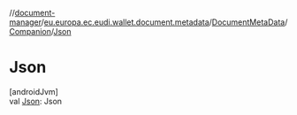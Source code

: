 //[document-manager](../../../../index.md)/[eu.europa.ec.eudi.wallet.document.metadata](../../index.md)/[DocumentMetaData](../index.md)/[Companion](index.md)/[Json](-json.md)

# Json

[androidJvm]\
val [Json](-json.md): Json
